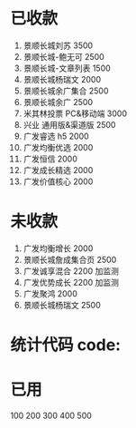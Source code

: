 # 已收款

1.  景顺长城刘苏 3500
2.  景顺长城-鲍无可 2500
3.  景顺长城-文章列表 1500
4.  景顺长城杨瑞文 2000
5.  景顺长城余广集合 2500
6.  景顺长城余广 2500
7.  米其林投票 PC&移动端 3000
8.  兴业 通用版&渠道版 2500
9.  广发睿选 h5 2000
10. 广发均衡优选 2000
11. 广发恒信 2000
12. 广发成长精选 2000
13. 广发价值核心 2000

# 未收款

1. 广发均衡增长 2000
2. 景顺长城詹成集合页 2500
3. 广发诚享混合 2200 加监测
4. 广发优势成长 2200 加监测
5. 广发聚鸿 2000
6. 景顺长城杨瑞文 2500

# 统计代码 code:

# 已用

100
200
300
400
500
